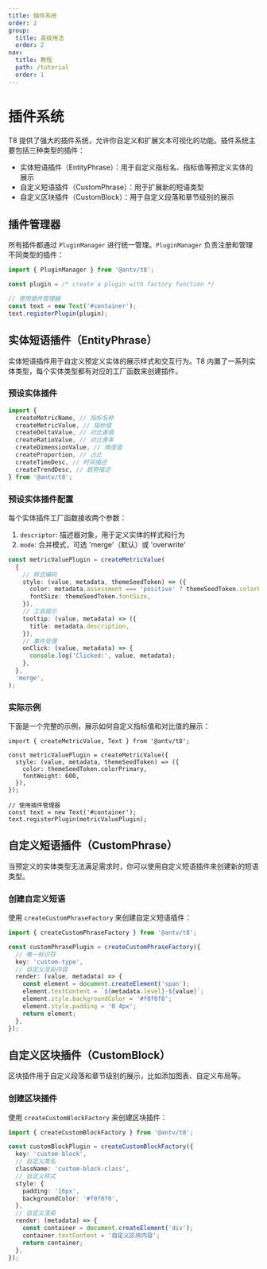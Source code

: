 ```yaml
---
title: 插件系统
order: 2
group:
  title: 高级用法
  order: 2
nav:
  title: 教程
  path: /tutorial
  order: 1
---
```


# 插件系统

T8 提供了强大的插件系统，允许你自定义和扩展文本可视化的功能。插件系统主要包括三种类型的插件：

- 实体短语插件（EntityPhrase）：用于自定义指标名、指标值等预定义实体的展示
- 自定义短语插件（CustomPhrase）：用于扩展新的短语类型
- 自定义区块插件（CustomBlock）：用于自定义段落和章节级别的展示

## 插件管理器

所有插件都通过 `PluginManager` 进行统一管理。`PluginManager` 负责注册和管理不同类型的插件：

```ts
import { PluginManager } from '@antv/t8';

const plugin = /* create a plugin with factory function */

// 使用插件管理器
const text = new Text('#container');
text.registerPlugin(plugin);
```

## 实体短语插件（EntityPhrase）

实体短语插件用于自定义预定义实体的展示样式和交互行为。T8 内置了一系列实体类型，每个实体类型都有对应的工厂函数来创建插件。

### 预设实体插件

```ts
import {
  createMetricName, // 指标名称
  createMetricValue, // 指标值
  createDeltaValue, // 对比差值
  createRatioValue, // 对比差率
  createDimensionValue, // 维度值
  createProportion, // 占比
  createTimeDesc, // 时间描述
  createTrendDesc, // 趋势描述
} from '@antv/t8';
```

### 预设实体插件配置

每个实体插件工厂函数接收两个参数：

1. `descriptor`: 描述器对象，用于定义实体的样式和行为
2. `mode`: 合并模式，可选 'merge'（默认）或 'overwrite'

```ts
const metricValuePlugin = createMetricValue(
  {
    // 样式编码
    style: (value, metadata, themeSeedToken) => ({
      color: metadata.assessment === 'positive' ? themeSeedToken.colorPositive : themeSeedToken.colorNegative,
      fontSize: themeSeedToken.fontSize,
    }),
    // 工具提示
    tooltip: (value, metadata) => ({
      title: metadata.description,
    }),
    // 事件处理
    onClick: (value, metadata) => {
      console.log('Clicked:', value, metadata);
    },
  },
  'merge',
);
```

### 实际示例

下面是一个完整的示例，展示如何自定义指标值和对比值的展示：

```tsx
import { createMetricValue, Text } from '@antv/t8';

const metricValuePlugin = createMetricValue({
  style: (value, metadata, themeSeedToken) => ({
    color: themeSeedToken.colorPrimary,
    fontWeight: 600,
  }),
});

// 使用插件管理器
const text = new Text('#container');
text.registerPlugin(metricValuePlugin);
```

## 自定义短语插件（CustomPhrase）

当预定义的实体类型无法满足需求时，你可以使用自定义短语插件来创建新的短语类型。

### 创建自定义短语

使用 `createCustomPhraseFactory` 来创建自定义短语插件：

```ts
import { createCustomPhraseFactory } from '@antv/t8';

const customPhrasePlugin = createCustomPhraseFactory({
  // 唯一标识符
  key: 'custom-type',
  // 自定义渲染内容
  render: (value, metadata) => {
    const element = document.createElement('span');
    element.textContent = `${metadata.level}-${value}`;
    element.style.backgroundColor = '#f0f0f0';
    element.style.padding = '0 4px';
    return element;
  },
});
```

## 自定义区块插件（CustomBlock）

区块插件用于自定义段落和章节级别的展示，比如添加图表、自定义布局等。

### 创建区块插件

使用 `createCustomBlockFactory` 来创建区块插件：

```ts
import { createCustomBlockFactory } from '@antv/t8';

const customBlockPlugin = createCustomBlockFactory({
  key: 'custom-block',
  // 自定义类名
  className: 'custom-block-class',
  // 自定义样式
  style: {
    padding: '16px',
    backgroundColor: '#f0f0f0',
  },
  // 自定义渲染
  render: (metadata) => {
    const container = document.createElement('div');
    container.textContent = '自定义区块内容';
    return container;
  },
});
```
